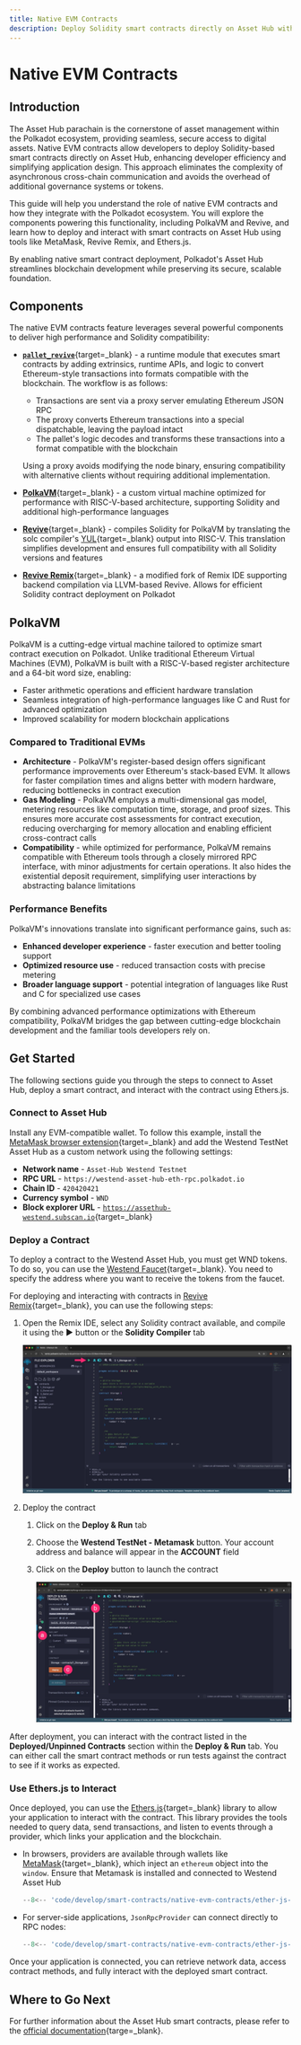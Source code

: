 ```yaml
---
title: Native EVM Contracts
description: Deploy Solidity smart contracts directly on Asset Hub with PolkaVM, a high-performance virtual machine enabling native EVM support in Polkadot.
---
```


# Native EVM Contracts

## Introduction

The Asset Hub parachain is the cornerstone of asset management within the Polkadot ecosystem, providing seamless, secure access to digital assets. Native EVM contracts allow developers to deploy Solidity-based smart contracts directly on Asset Hub, enhancing developer efficiency and simplifying application design. This approach eliminates the complexity of asynchronous cross-chain communication and avoids the overhead of additional governance systems or tokens.

This guide will help you understand the role of native EVM contracts and how they integrate with the Polkadot ecosystem. You will explore the components powering this functionality, including PolkaVM and Revive, and learn how to deploy and interact with smart contracts on Asset Hub using tools like MetaMask, Revive Remix, and Ethers.js.

By enabling native smart contract deployment, Polkadot's Asset Hub streamlines blockchain development while preserving its secure, scalable foundation.

## Components

The native EVM contracts feature leverages several powerful components to deliver high performance and Solidity compatibility:

- [**`pallet_revive`**](https://paritytech.github.io/polkadot-sdk/master/pallet_revive/index.html){target=\_blank} - a runtime module that executes smart contracts by adding extrinsics, runtime APIs, and logic to convert Ethereum-style transactions into formats compatible with the blockchain. The workflow is as follows: 

    - Transactions are sent via a proxy server emulating Ethereum JSON RPC
    - The proxy converts Ethereum transactions into a special dispatchable, leaving the payload intact 
    - The pallet's logic decodes and transforms these transactions into a format compatible with the blockchain

    Using a proxy avoids modifying the node binary, ensuring compatibility with alternative clients without requiring additional implementation.

- [**PolkaVM**](https://github.com/paritytech/polkavm){target=\_blank} - a custom virtual machine optimized for performance with RISC-V-based architecture, supporting Solidity and additional high-performance languages

- [**Revive**](https://github.com/paritytech/revive){target=\_blank} - compiles Solidity for PolkaVM by translating the solc compiler's [YUL](https://docs.soliditylang.org/en/latest/yul.html){target=\_blank} output into RISC-V. This translation simplifies development and ensures full compatibility with all Solidity versions and features

- [**Revive Remix**](https://github.com/paritytech/revive-remix){target=\_blank} - a modified fork of Remix IDE supporting backend compilation via LLVM-based Revive. Allows for efficient Solidity contract deployment on Polkadot

## PolkaVM

PolkaVM is a cutting-edge virtual machine tailored to optimize smart contract execution on Polkadot. Unlike traditional Ethereum Virtual Machines (EVM), PolkaVM is built with a RISC-V-based register architecture and a 64-bit word size, enabling:

- Faster arithmetic operations and efficient hardware translation
- Seamless integration of high-performance languages like C and Rust for advanced optimization
- Improved scalability for modern blockchain applications

### Compared to Traditional EVMs

- **Architecture** - PolkaVM's register-based design offers significant performance improvements over Ethereum's stack-based EVM. It allows for faster compilation times and aligns better with modern hardware, reducing bottlenecks in contract execution
- **Gas Modeling** - PolkaVM employs a multi-dimensional gas model, metering resources like computation time, storage, and proof sizes. This ensures more accurate cost assessments for contract execution, reducing overcharging for memory allocation and enabling efficient cross-contract calls
- **Compatibility** - while optimized for performance, PolkaVM remains compatible with Ethereum tools through a closely mirrored RPC interface, with minor adjustments for certain operations. It also hides the existential deposit requirement, simplifying user interactions by abstracting balance limitations

### Performance Benefits

PolkaVM's innovations translate into significant performance gains, such as:
- **Enhanced developer experience** - faster execution and better tooling support
- **Optimized resource use** - reduced transaction costs with precise metering
- **Broader language support** - potential integration of languages like Rust and C for specialized use cases

By combining advanced performance optimizations with Ethereum compatibility, PolkaVM bridges the gap between cutting-edge blockchain development and the familiar tools developers rely on.

## Get Started

The following sections guide you through the steps to connect to Asset Hub, deploy a smart contract, and interact with the contract using Ethers.js.

### Connect to Asset Hub

Install any EVM-compatible wallet. To follow this example, install the [MetaMask browser extension](https://metamask.io/download/){target=\_blank} and add the Westend TestNet Asset Hub as a custom network using the following settings:

- **Network name** - `Asset-Hub Westend Testnet`
- **RPC URL** - `https://westend-asset-hub-eth-rpc.polkadot.io`
- **Chain ID** - `420420421`
- **Currency symbol** - `WND`
- **Block explorer URL** - [`https://assethub-westend.subscan.io`](https://assethub-westend.subscan.io){target=\_blank}

### Deploy a Contract

To deploy a contract to the Westend Asset Hub, you must get WND tokens. To do so, you can use the [Westend Faucet](https://faucet.polkadot.io/westend?parachain=1000){target=\_blank}. You need to specify the address where you want to receive the tokens from the faucet.

For deploying and interacting with contracts in [Revive Remix](https://remix.polkadot.io/){target=\_blank}, you can use the following steps:

1. Open the Remix IDE, select any Solidity contract available, and compile it using the **▶️** button or the **Solidity Compiler** tab

    ![](/images/develop/smart-contracts/native-evm-contracts/native-evm-contracts-1.webp)

2. Deploy the contract
    1. Click on the **Deploy & Run** tab
    2. Choose the **Westend TestNet - Metamask** button. Your account address and balance will appear in the **ACCOUNT** field
    3. Click on the **Deploy** button to launch the contract

        ![](/images/develop/smart-contracts/native-evm-contracts/native-evm-contracts-2.webp)

After deployment, you can interact with the contract listed in the **Deployed/Unpinned Contracts** section within the **Deploy & Run** tab. You can either call the smart contract methods or run tests against the contract to see if it works as expected.

### Use Ethers.js to Interact

Once deployed, you can use the [Ethers.js](https://docs.ethers.org/v6/){target=\_blank} library to allow your application to interact with the contract. This library provides the tools needed to query data, send transactions, and listen to events through a provider, which links your application and the blockchain.

- In browsers, providers are available through wallets like [MetaMask](https://metamask.io/){target=\_blank}, which inject an `ethereum` object into the `window`. Ensure that Metamask is installed and connected to Westend Asset Hub

    ```js
    --8<-- 'code/develop/smart-contracts/native-evm-contracts/ether-js-browser-connection.js'
    ```

- For server-side applications, `JsonRpcProvider` can connect directly to RPC nodes:

    ```js
    --8<-- 'code/develop/smart-contracts/native-evm-contracts/ether-js-server-connection.js'
    ```

Once your application is connected, you can retrieve network data, access contract methods, and fully interact with the deployed smart contract.

## Where to Go Next

For further information about the Asset Hub smart contracts, please refer to the [official documentation](https://contracts.polkadot.io/){targe=\_blank}.
